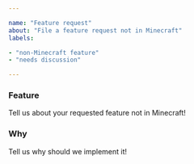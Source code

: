 ```yaml
---

name: "Feature request"
about: "File a feature request not in Minecraft"
labels:

- "non-Minecraft feature"
- "needs discussion"

---
```


<!--
Got a new non-Minecraft feature request? Explain to us why we should consider your idea.

Please follow our contributing guidelines first:
https://git.minetest.land/MineClone2/MineClone2/src/branch/master/CONTRIBUTING.md#rules-about-both-bugs-and-feature-requests

By submitting this issue, you agree to follow our Code of Conduct:
https://git.minetest.land/MineClone2/MineClone2/src/branch/master/CODE_OF_CONDUCT.md
-->

### Feature
Tell us about your requested feature not in Minecraft!

### Why
Tell us why should we implement it!
